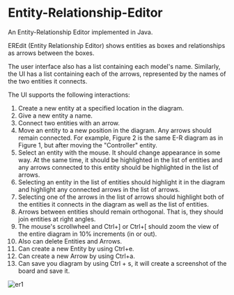 # Entity-Relationship-Editor
An Entity-Relationship Editor implemented in Java.

EREdit (Entity Relationship Editor) shows entities as boxes and relationships as arrows between the boxes.

The user interface also has a list containing each model's name. Similarly, the UI has a list containing each of the arrows, represented by the names of the two entities it connects.

The UI supports the following interactions:

1. Create a new entity at a specified location in the diagram.
2. Give a new entity a name.
3. Connect two entities with an arrow.
4. Move an entity to a new position in the diagram. Any arrows should remain connected. For example, Figure 2 is the same E-R diagram as in Figure 1, but after moving the "Controller" entity.
5. Select an entity with the mouse. It should change appearance in some way. At the same time, it should be highlighted in the list of entities and any arrows connected to this entity should be highlighted in the list of arrows.
6. Selecting an entity in the list of entities should highlight it in the diagram and highlight any connected arrows in the list of arrows.
7. Selecting one of the arrows in the list of arrows should highlight both of the entities it connects in the diagram as well as the list of entities.
8. Arrows between entities should remain orthogonal. That is, they should join entities at right angles.
9. The mouse's scrollwheel and Ctrl+] or Ctrl+[ should zoom the view of the entire diagram in 10% increments (in or out).
10. Also can delete Entities and Arrows.
11. Can create a new Entity by using Ctrl+e.
12. Can create a new Arrow by using Ctrl+a.
13. Can save you diagram by using Ctrl + s, it will create a screenshot of the board and save it.

![er1](https://cloud.githubusercontent.com/assets/10762987/20279829/1a504a4a-aa78-11e6-9f1c-49345580dd40.png)
